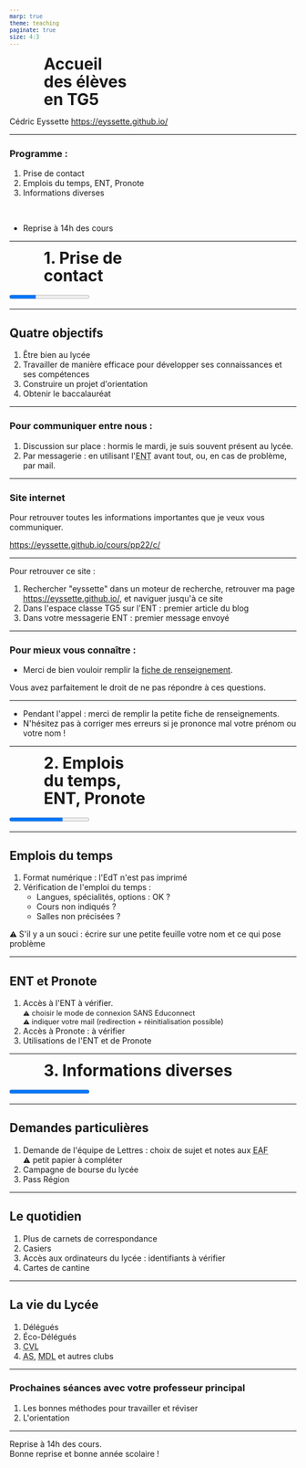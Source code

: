 ```yaml
---
marp: true
theme: teaching
paginate: true
size: 4:3
---
```


<!-- _class: titre -->
<style scoped>
h1 {margin:10px 60px; line-height:1.1em}
</style>

# Accueil <br>des élèves<br> en TG5<!-- fit -->
Cédric Eyssette
https://eyssette.github.io/

---
<!-- _class:  -->

### Programme :

1. Prise de contact
2. Emplois du temps, ENT, Pronote
3. Informations diverses
<br>

* Reprise à 14h des cours

---
<!-- _class: partie -->
<style scoped>
h1 {margin:0 60px}
</style>
# 1. Prise de<br> contact <!-- fit -->
<progress max="3" value="1"></progress>

---
<!-- _class:  -->
## Quatre objectifs

1) Être bien au lycée <!--  PP, Infirmerie scolaire, Relaxation, autres adultes de l'équipe / Permanence Ado Belleville ; La Maison Des Adolescents à Villefranche / Numéro sur le harcèlement, autres numéros -->
1) Travailler de manière efficace pour développer ses connaissances et ses compétences
1) Construire un projet d'orientation
1) Obtenir le baccalauréat


---
<!-- _class:  -->

### Pour communiquer entre nous :
1) Discussion sur place : hormis le mardi, je suis souvent présent au lycée.
2) Par messagerie : en utilisant l'<abbr title="Environnement Numérique de Travail">ENT</abbr> avant tout, ou, en cas de problème, par mail.


---
<!-- _class:  -->

### Site internet

Pour retrouver toutes les informations importantes que je veux vous communiquer.

https://eyssette.github.io/cours/pp22/c/


---
<!-- _class:  -->

Pour retrouver ce site : 
1) Rechercher "eyssette" dans un moteur de recherche, retrouver ma page https://eyssette.github.io/, et naviguer jusqu'à ce site
2) Dans l'espace classe TG5 sur l'ENT : premier article du blog
3) Dans votre messagerie ENT : premier message envoyé



---
<!-- _class:  -->
### Pour mieux vous connaître :

- Merci de bien vouloir remplir la [fiche de renseignement](https://docs.google.com/document/d/15WE6yEcOY1IDYsxf7NYPlv9gmk1Dm1tLPF4vkI5MVMw/edit?usp=sharing). 

Vous avez parfaitement le droit de ne pas répondre à ces questions.


---
<!-- _class: definition -->
- Pendant l'appel : merci de remplir la petite fiche de renseignements.
- N'hésitez pas à corriger mes erreurs si je prononce mal votre prénom ou votre nom !

---
<!-- _class: partie -->
<style scoped>
h1 {margin:0 60px}
</style>
# 2. Emplois<br> du temps, <br> ENT, Pronote <!-- fit -->
<progress max="3" value="2"></progress>

---
<!-- _class: fppppppp -->
## Emplois du temps

1) Format numérique : l'EdT n'est pas imprimé <!-- Si besoin : impression format papier pour les élèves qui le souhaitent -->
1) Vérification de l'emploi du temps :
	- Langues, spécialités, options : OK ?
	- Cours non indiqués ?
	- Salles non précisées ?

:warning: S'il y a un souci : écrire sur une petite feuille votre nom et ce qui pose problème

<!-- emploi du temps affiché en petit : on ne voit pas tout (penser à avoir grande version, ou version numérique) -->


---
<!-- _class:  -->
<style scoped>
span {font-size:0.9em}
</style>
## ENT et Pronote

1) Accès à l'ENT à vérifier. <br><span>:warning: choisir le mode de connexion SANS Educonnect<br>:warning: indiquer votre mail (redirection + réinitialisation possible)</span>
1) Accès à Pronote : à vérifier
1) Utilisations de l'ENT et de Pronote
<!-- Faire au moins le point sur les usages essentiels : messagerie + cahier de texte + travail à rendre + espaces de travail ; utiliser élève fictif ? -->
<!-- Faire une séance d'AP à part sur l'ENT et Pronote ? -->


---
<!-- _class: partie -->
# 3. Informations diverses
<progress max="3" value="3"></progress>

---
<!-- _class:  -->
## Demandes particulières

1) Demande de l'équipe de Lettres : choix de sujet et notes aux <abbr title="Épreuves Anticipées de Français">EAF</abbr><br>:warning: petit papier à compléter <!-- https://docs.google.com/document/d/1f4GuD3fSlzf5o7f_Wnxy_Gd366Qi5zGPpRCRlYybjnw/edit -->
1) Campagne de bourse du lycée <!-- : <br>:warning: liste à émarger --> <!-- https://docs.google.com/presentation/d/1xV15GQjDsvodq3s5PY6Dw42ANoKiPGVKMu5cT3vlrD8/edit#slide=id.ged8f0f1cbb_0_24 -->
1) Pass Région


---
<!-- _class:  -->
## Le quotidien
1) Plus de carnets de correspondance
1) Casiers <!-- (groupes de 3 élèves)<br>:warning: sur un bout de feuille : écrire trois noms d'élèves -->
1) Accès aux ordinateurs du lycée : identifiants à vérifier
1) Cartes de cantine


---
<!-- _class:  -->
## La vie du Lycée

1. Délégués
1. Éco-Délégués
1. <abbr title="Conseil de la Vie Lycéenne">CVL</abbr>
1. <abbr title="Association sportive">AS</abbr>, <abbr title="Maison des Lycéens">MDL</abbr> et autres clubs



---
<!-- _class:  -->

### Prochaines séances avec votre professeur principal

1. Les bonnes méthodes pour travailler et réviser
1. L'orientation


---
<!-- _class: definition -->

Reprise à 14h des cours.<br>
Bonne reprise et bonne année scolaire !